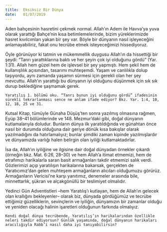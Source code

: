 ```yaml
---
title:  Eksiksiz Bir Dünya
date:   01/07/2019
---
```


Aden bahçesinin hasretini çekmek normal. Allah’ın Adem ile Havva’ya yuva olarak yarattığı Bahçe’nin kısa betimlemelerinde, bizim yüreklerimizde hasret kıvılcımları yakan bir şey var. Böyle bir dünyanın nasıl işleyeceğini anlamayabiliriz, fakat onu tecrübe etmek isteyeceğimizi hissediyoruz.

Öyle görünüyor ki tatmin ve mükemmellik duygusu Allah’ın da hissettiği bir şeydi: “Tanrı yarattıklarına baktı ve her şeyin çok iyi olduğunu gördü” (Yar. 1:31). Allah hem güzel hem de işlevsel bir şey yapmıştı. Hem şekil hem de kullanışlılık açısından, tasarımı muhteşemdi. Yaşam ve canlılıkla dolup taşıyordu, aynı zamanda yaşamın sürmesi için gerekli olan her şey mevcuttu. Allah’ın yarattığı bu dünyanın iyi olduğunu düşünmek için sık sık durup beklediğine şaşmamak gerek.

`Yaratılış 1. bölümü oku. “Tanrı bunun iyi olduğunu gördü” ifadesinin sürekli tekrarlanması sence ne anlam ifade ediyor? Bkz. Yar. 1:4, 10, 12, 18, 25 ve 31.`

Kutsal Kitap, tümüyle Günaha Düşüş’ten sonra yazılmış olmasına rağmen, Eyüp 38–41 bölümlerinde ve 148. Mezmur’daki gibi, doğal dünyanın kutlamalarıyla doludur. Bunların dünya ilk yaratıldığında ve günahtan önce nasıl bir durumda olduğuna dair geriye dönük kısa bakışlar olarak yazılmadığını da hatırlamalıyız; bunlar şimdiki zaman kipinde yazılmışlardır ve dünyamızda varlığı halen belirgin olan iyiliği kutlamaktadırlar.

İsa da, Allah’ın iyiliğine ve ilgisine dair doğal dünyadan örnekler çıkardı (örneğin bkz. Mat. 6:26, 28–30) ve hem Allah’a itimat etmemizi, hem de etrafımızı harikalarla saran basit armağanları takdir etmemizi salık verdi. Gözlerimizi açıp yaratılışın harikalarına bakarsak, gerçekten de Yaratıcımız’dan gelen muhteşem armağanların alıcıları olduğumuzu görürüz. Armağanların Vericisi’ne karşı yanıtımız, denemeler arasında bile, minnettarlık, şükran ve alçakgönüllü bir teslimiyet olmalıdır.

Yedinci Gün Adventistleri –hem Yaratılış’ı kutlayan, hem de Allah’ın gelecek olan krallığını bekleyenler– olarak biz, dünyada gördüğümüz ve tecrübe ettiğimiz güzelliklerin, sevinçlerin ve iyiliğin, dünyamızın bir zamanlar olduğu ve yeniden olacağı halinin işaretleri olduğunun farkında olmalıyız.

`Kendi doğal dünya tecrübende, Yaratılış’ın harikalarından özellikle neleri takdir ediyorsun? Günlük yaşamında, doğal dünyanın harikaları aracılığıyla Rabb’i nasıl daha iyi tanıyabilirsin?`